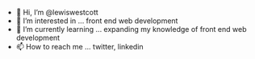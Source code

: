 - 👋 Hi, I’m @lewiswestcott
- 👀 I’m interested in ... front end web development
- 🌱 I’m currently learning ... expanding my knowledge of front end web development
- 📫 How to reach me ... twitter, linkedin

<!---
lewiswestcott/lewiswestcott is a ✨ special ✨ repository because its `README.md` (this file) appears on your GitHub profile.
You can click the Preview link to take a look at your changes.
--->
